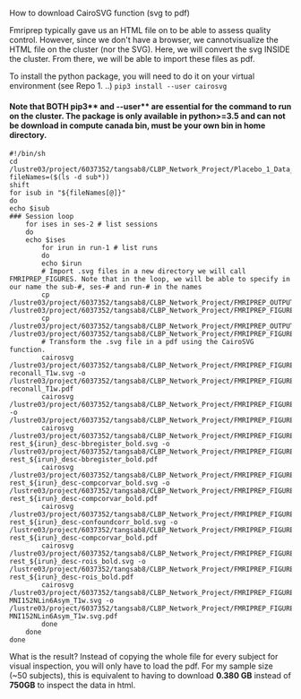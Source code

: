 How to download CairoSVG function (svg to pdf)

Fmriprep typically gave us an HTML file on to be able to assess quality control. However, since we don't have a browser, we cannotvisualize the HTML file on the cluster (nor the SVG). Here, we will convert the svg INSIDE the cluster. From there, we will be able to import these files as pdf.


To install the python package, you will need to do it on your virtual environment (see Repo 1. ..)
```pip3 install --user cairosvg```
#### Note that BOTH pip3** and --user** are essential for the command to run on the cluster. The package is only available in python>=3.5 and can not be download in compute canada bin, must be your own bin in home directory. ####

```
#!/bin/sh
cd /lustre03/project/6037352/tangsab8/CLBP_Network_Project/Placebo_1_Data_Copy/
fileNames=($(ls -d sub*))
shift
for isub in "${fileNames[@]}"
do
echo $isub
### Session loop
	for ises in ses-2 # list sessions
	do
	echo $ises
        for irun in run-1 # list runs
        do 
        echo $irun
        # Import .svg files in a new directory we will call FMRIPREP_FIGURES. Note that in the loop, we will be able to specify in our name the sub-#, ses-# and run-# in the names
        cp /lustre03/project/6037352/tangsab8/CLBP_Network_Project/FMRIPREP_OUTPUT/fmriprep/$isub/figures/*.svg /lustre03/project/6037352/tangsab8/CLBP_Network_Project/FMRIPREP_FIGURES/
        cp /lustre03/project/6037352/tangsab8/CLBP_Network_Project/FMRIPREP_OUTPUT/fmriprep/$isub/$ises/figures/*.svg /lustre03/project/6037352/tangsab8/CLBP_Network_Project/FMRIPREP_FIGURES/
        # Transform the .svg file in a pdf using the CairoSVG function. 
        cairosvg /lustre03/project/6037352/tangsab8/CLBP_Network_Project/FMRIPREP_FIGURES/${isub}_desc-reconall_T1w.svg -o /lustre03/project/6037352/tangsab8/CLBP_Network_Project/FMRIPREP_FIGURES/PDF/${isub}_desc-reconall_T1w.pdf
        cairosvg /lustre03/project/6037352/tangsab8/CLBP_Network_Project/FMRIPREP_FIGURES/${isub}_dseg.svg -o /lustre03/project/6037352/tangsab8/CLBP_Network_Project/FMRIPREP_FIGURES/PDF/${isub}_dseg.pdf
        cairosvg /lustre03/project/6037352/tangsab8/CLBP_Network_Project/FMRIPREP_FIGURES/${isub}_${ises}_task-rest_${irun}_desc-bbregister_bold.svg -o /lustre03/project/6037352/tangsab8/CLBP_Network_Project/FMRIPREP_FIGURES/PDF/${isub}_${ises}_task-rest_${irun}_desc-bbregister_bold.pdf
        cairosvg /lustre03/project/6037352/tangsab8/CLBP_Network_Project/FMRIPREP_FIGURES/${isub}_${ises}_task-rest_${irun}_desc-compcorvar_bold.svg -o /lustre03/project/6037352/tangsab8/CLBP_Network_Project/FMRIPREP_FIGURES/PDF/${isub}_${ises}_task-rest_${irun}_desc-compcorvar_bold.pdf
        cairosvg /lustre03/project/6037352/tangsab8/CLBP_Network_Project/FMRIPREP_FIGURES/${isub}_${ises}_task-rest_${irun}_desc-confoundcorr_bold.svg -o /lustre03/project/6037352/tangsab8/CLBP_Network_Project/FMRIPREP_FIGURES/PDF/${isub}_${ises}_task-rest_${irun}_desc-compcorvar_bold.pdf
        cairosvg /lustre03/project/6037352/tangsab8/CLBP_Network_Project/FMRIPREP_FIGURES/${isub}_${ises}_task-rest_${irun}_desc-rois_bold.svg -o /lustre03/project/6037352/tangsab8/CLBP_Network_Project/FMRIPREP_FIGURES/PDF/${isub}_${ises}_task-rest_${irun}_desc-rois_bold.pdf
        cairosvg /lustre03/project/6037352/tangsab8/CLBP_Network_Project/FMRIPREP_FIGURES/${isub}_space-MNI152NLin6Asym_T1w.svg -o /lustre03/project/6037352/tangsab8/CLBP_Network_Project/FMRIPREP_FIGURES/PDF/${isub}_space-MNI152NLin6Asym_T1w.svg.pdf
        done
    done
done
```

What is the result? Instead of copying the whole file for every subject for visual inspection, you will only have to load the pdf. For my sample size (~50 subjects), this is equivalent to having to download **0.380 GB** instead of **750GB** to inspect the data in html.
